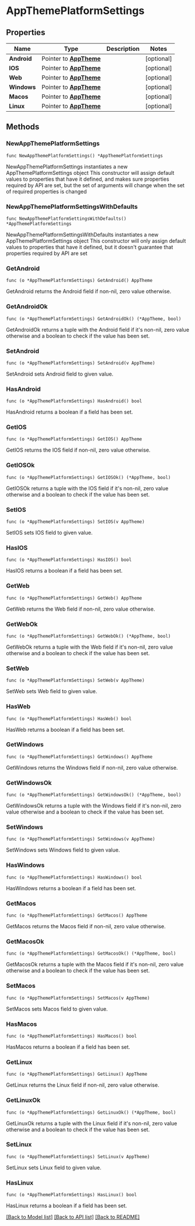 # AppThemePlatformSettings

## Properties

Name | Type | Description | Notes
------------ | ------------- | ------------- | -------------
**Android** | Pointer to [**AppTheme**](AppTheme.md) |  | [optional] 
**IOS** | Pointer to [**AppTheme**](AppTheme.md) |  | [optional] 
**Web** | Pointer to [**AppTheme**](AppTheme.md) |  | [optional] 
**Windows** | Pointer to [**AppTheme**](AppTheme.md) |  | [optional] 
**Macos** | Pointer to [**AppTheme**](AppTheme.md) |  | [optional] 
**Linux** | Pointer to [**AppTheme**](AppTheme.md) |  | [optional] 

## Methods

### NewAppThemePlatformSettings

`func NewAppThemePlatformSettings() *AppThemePlatformSettings`

NewAppThemePlatformSettings instantiates a new AppThemePlatformSettings object
This constructor will assign default values to properties that have it defined,
and makes sure properties required by API are set, but the set of arguments
will change when the set of required properties is changed

### NewAppThemePlatformSettingsWithDefaults

`func NewAppThemePlatformSettingsWithDefaults() *AppThemePlatformSettings`

NewAppThemePlatformSettingsWithDefaults instantiates a new AppThemePlatformSettings object
This constructor will only assign default values to properties that have it defined,
but it doesn't guarantee that properties required by API are set

### GetAndroid

`func (o *AppThemePlatformSettings) GetAndroid() AppTheme`

GetAndroid returns the Android field if non-nil, zero value otherwise.

### GetAndroidOk

`func (o *AppThemePlatformSettings) GetAndroidOk() (*AppTheme, bool)`

GetAndroidOk returns a tuple with the Android field if it's non-nil, zero value otherwise
and a boolean to check if the value has been set.

### SetAndroid

`func (o *AppThemePlatformSettings) SetAndroid(v AppTheme)`

SetAndroid sets Android field to given value.

### HasAndroid

`func (o *AppThemePlatformSettings) HasAndroid() bool`

HasAndroid returns a boolean if a field has been set.

### GetIOS

`func (o *AppThemePlatformSettings) GetIOS() AppTheme`

GetIOS returns the IOS field if non-nil, zero value otherwise.

### GetIOSOk

`func (o *AppThemePlatformSettings) GetIOSOk() (*AppTheme, bool)`

GetIOSOk returns a tuple with the IOS field if it's non-nil, zero value otherwise
and a boolean to check if the value has been set.

### SetIOS

`func (o *AppThemePlatformSettings) SetIOS(v AppTheme)`

SetIOS sets IOS field to given value.

### HasIOS

`func (o *AppThemePlatformSettings) HasIOS() bool`

HasIOS returns a boolean if a field has been set.

### GetWeb

`func (o *AppThemePlatformSettings) GetWeb() AppTheme`

GetWeb returns the Web field if non-nil, zero value otherwise.

### GetWebOk

`func (o *AppThemePlatformSettings) GetWebOk() (*AppTheme, bool)`

GetWebOk returns a tuple with the Web field if it's non-nil, zero value otherwise
and a boolean to check if the value has been set.

### SetWeb

`func (o *AppThemePlatformSettings) SetWeb(v AppTheme)`

SetWeb sets Web field to given value.

### HasWeb

`func (o *AppThemePlatformSettings) HasWeb() bool`

HasWeb returns a boolean if a field has been set.

### GetWindows

`func (o *AppThemePlatformSettings) GetWindows() AppTheme`

GetWindows returns the Windows field if non-nil, zero value otherwise.

### GetWindowsOk

`func (o *AppThemePlatformSettings) GetWindowsOk() (*AppTheme, bool)`

GetWindowsOk returns a tuple with the Windows field if it's non-nil, zero value otherwise
and a boolean to check if the value has been set.

### SetWindows

`func (o *AppThemePlatformSettings) SetWindows(v AppTheme)`

SetWindows sets Windows field to given value.

### HasWindows

`func (o *AppThemePlatformSettings) HasWindows() bool`

HasWindows returns a boolean if a field has been set.

### GetMacos

`func (o *AppThemePlatformSettings) GetMacos() AppTheme`

GetMacos returns the Macos field if non-nil, zero value otherwise.

### GetMacosOk

`func (o *AppThemePlatformSettings) GetMacosOk() (*AppTheme, bool)`

GetMacosOk returns a tuple with the Macos field if it's non-nil, zero value otherwise
and a boolean to check if the value has been set.

### SetMacos

`func (o *AppThemePlatformSettings) SetMacos(v AppTheme)`

SetMacos sets Macos field to given value.

### HasMacos

`func (o *AppThemePlatformSettings) HasMacos() bool`

HasMacos returns a boolean if a field has been set.

### GetLinux

`func (o *AppThemePlatformSettings) GetLinux() AppTheme`

GetLinux returns the Linux field if non-nil, zero value otherwise.

### GetLinuxOk

`func (o *AppThemePlatformSettings) GetLinuxOk() (*AppTheme, bool)`

GetLinuxOk returns a tuple with the Linux field if it's non-nil, zero value otherwise
and a boolean to check if the value has been set.

### SetLinux

`func (o *AppThemePlatformSettings) SetLinux(v AppTheme)`

SetLinux sets Linux field to given value.

### HasLinux

`func (o *AppThemePlatformSettings) HasLinux() bool`

HasLinux returns a boolean if a field has been set.


[[Back to Model list]](../README.md#documentation-for-models) [[Back to API list]](../README.md#documentation-for-api-endpoints) [[Back to README]](../README.md)


